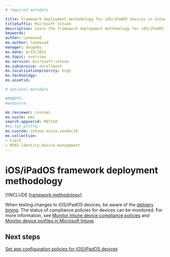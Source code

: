 ```yaml
---
# required metadata

title: Framework deployment methodology for iOS/iPadOS devices in Intune
titleSuffix: Microsoft Intune
description: Learn the framework deployment methodology for iOS/iPadOS devices in Intune.
keywords:
author: Lenewsad
ms.author: lanewsad
manager: dougeby
ms.date: 4/15/2021
ms.topic: overview
ms.service: microsoft-intune
ms.subservice: enrollment
ms.localizationpriority: high
ms.technology:
ms.assetid: 

# optional metadata

#ROBOTS:
#audience:

ms.reviewer: rosssmi
ms.suite: ems
search.appverid: MET150
#ms.tgt_pltfrm:
ms.custom: intune-azure;seodec18 
ms.collection:
- tier2
- M365-identity-device-management
---
```


# iOS/iPadOS framework deployment methodology

[!INCLUDE [framework methodology](../includes/framework-deployment-methodology.md)]

When testing changes to iOS/iPadOS devices, be aware of the [delivery timing](../configuration/device-profile-troubleshoot.md#how-long-does-it-take-for-devices-to-get-a-policy-profile-or-app-after-they-are-assigned). The status of compliance policies for devices can be monitored. For more information, see [Monitor Intune device compliance policies](../protect/compliance-policy-monitor.md) and [Monitor device profiles in Microsoft Intune](../configuration/device-profile-monitor.md). 

## Next steps

[Set app configuration policies for iOS/iPadOS devices](ios-ipados-app-configuration-policies.md)